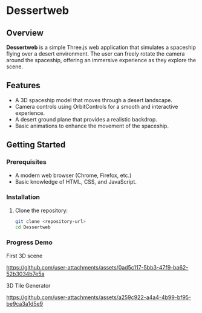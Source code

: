 # Dessertweb

## Overview

**Dessertweb** is a simple Three.js web application that simulates a spaceship flying over a desert environment. The user can freely rotate the camera around the spaceship, offering an immersive experience as they explore the scene.

## Features

- A 3D spaceship model that moves through a desert landscape.
- Camera controls using OrbitControls for a smooth and interactive experience.
- A desert ground plane that provides a realistic backdrop.
- Basic animations to enhance the movement of the spaceship.

## Getting Started

### Prerequisites

- A modern web browser (Chrome, Firefox, etc.)
- Basic knowledge of HTML, CSS, and JavaScript.

### Installation

1. Clone the repository:
   ```bash
   git clone <repository-url>
   cd Dessertweb

### Progress Demo
First 3D scene

https://github.com/user-attachments/assets/0ad5c117-5bb3-47f9-ba62-52b3034b7e5a

3D Tile Generator

https://github.com/user-attachments/assets/a259c922-a4a4-4b99-bf95-be9ca3a1d5e9


